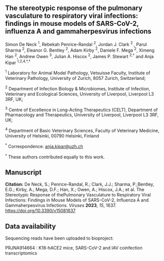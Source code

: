 ## The stereotypic response of the pulmonary vasculature to respiratory viral infections: findings in mouse models of SARS-CoV-2, influenza A and gammaherpesvirus infections

Simon De Neck <sup>1</sup>, Rebekah Penrice-Randal <sup>2</sup>, Jordan J. Clark <sup>2 </sup>, Parul Sharma <sup>2</sup>, Eleanor G. Bentley <sup>2</sup>,
Adam Kirby <sup>2</sup>, Daniele F. Mega <sup>2</sup>, Ximeng Han <sup>2</sup>, Andrew Owen <sup>3</sup>, Julian A. Hiscox <sup>2</sup>, James P. Stewart <sup>2,†</sup> and Anja Kipar <sup>1,2,4,*,†</sup>

<sup>1</sup> Laboratory for Animal Model Pathology, Vetsuisse Faculty, Institute of Veterinary Pathology,
University of Zurich, 8057 Zurich, Switzerland; 

<sup>2</sup> Department of Infection Biology & Microbiomes, Institute of Infection, Veterinary and Ecological Sciences,
University of Liverpool, Liverpool L3 3RF, UK; 

<sup>3</sup> Centre of Excellence in Long-Acting Therapeutics (CELT), Department of Pharmacology and Therapeutics,
University of Liverpool, Liverpool L3 3RF, UK;

<sup>4</sup> Department of Basic Veterinary Sciences, Faculty of Veterinary Medicine, University of Helsinki,
00790 Helsinki, Finland

<sup>*</sup> Correspondence: anja.kipar@uzh.ch
  
<sup>†</sup> These authors contributed equally to this work.


## Manuscript

<b>Citation:</b> De Neck, S.; Penrice-Randal, R.; Clark, J.J.; Sharma, P.;Bentley, E.G.; Kirby, A.; Mega, D.F.;
Han, X.; Owen, A.; Hiscox, J.A.; et al. The Stereotypic Response of thePulmonary Vasculature to
Respiratory Viral Infections: Findings in Mouse Models of SARS-CoV-2, Influenza A and Gammaherpesvirus Infections. <i>Viruses</i> <b>2023</b>, <i>15</i>, 1637.
https://doi.org/10.3390/v15081637

## Data availability

Sequencing reads have been uploaded to bioproject: 

PRJNA914664 : K18-hACE2 mice, SARS-CoV-2 and IAV coinfection transcriptomics


 

